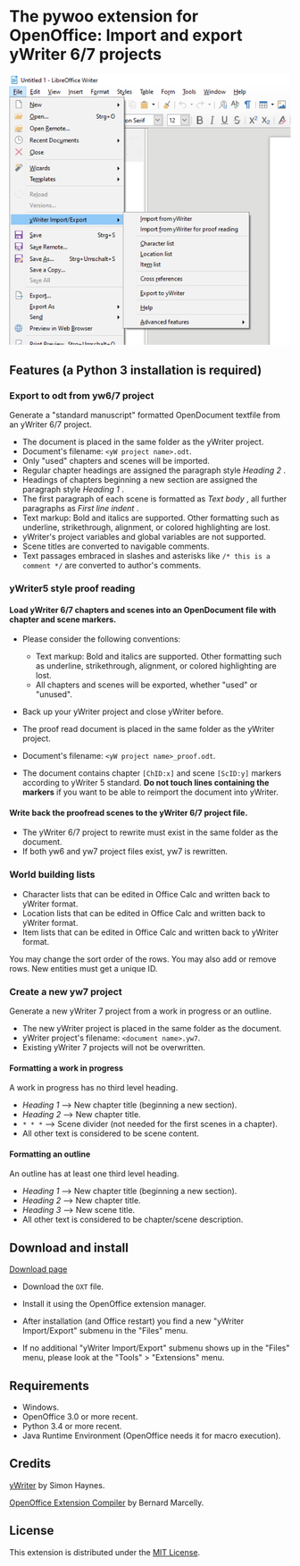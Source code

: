 # The pywoo extension for OpenOffice: Import and export yWriter 6/7 projects

![Screenshot: Menu in LibreOffice](https://raw.githubusercontent.com/peter88213/yw-cnv/master/docs/Screenshots/lo_menu.png)

## Features (a Python 3 installation is required)

### Export to odt from yw6/7 project 

Generate a "standard manuscript" formatted OpenDocument textfile from an yWriter 6/7 project.

* The document is placed in the same folder as the yWriter project.
* Document's filename: `<yW project name>.odt`.
* Only "used" chapters and scenes will be imported.
* Regular chapter headings are assigned the paragraph style _Heading 2_ .
* Headings of chapters beginning a new section are assigned the paragraph style _Heading 1_ .
* The first paragraph of each scene is formatted as _Text body_ , all further paragraphs as _First line indent_ . 
* Text markup: Bold and italics are supported. Other formatting such as underline, strikethrough, alignment, or colored highlighting are lost.
* yWriter's project variables and global variables are not supported.
* Scene titles are converted to navigable comments. 
* Text passages embraced in slashes and asterisks like `/* this is a comment */` are converted to author's comments.


### yWriter5 style proof reading

#### Load yWriter 6/7 chapters and scenes into an OpenDocument file with chapter and scene markers. 

* Please consider the following conventions:
    * Text markup: Bold and italics are supported. Other formatting such as underline, strikethrough, alignment, or colored highlighting are lost.
    * All chapters and scenes will be exported, whether "used" or "unused".
    
* Back up your yWriter project and close yWriter before.
* The proof read document is placed in the same folder as the yWriter project.
* Document's filename: `<yW project name>_proof.odt`.
* The document contains chapter `[ChID:x]` and scene `[ScID:y]` markers according to yWriter 5 standard.  __Do not touch lines containing the markers__  if you want to be able to reimport the document into yWriter.

#### Write back the proofread scenes to the yWriter 6/7 project file.

* The yWriter 6/7 project to rewrite must exist in the same folder as the document.
* If both yw6 and yw7 project files exist, yw7 is rewritten. 

### World building lists

* Character lists that can be edited in Office Calc and written back to yWriter format.
* Location lists that can be edited in Office Calc and written back to yWriter format.
* Item lists that can be edited in Office Calc and written back to yWriter format.

You may change the sort order of the rows. You may also add or remove rows. New entities must get a unique ID.

### Create a new yw7 project 

Generate a new yWriter 7 project from a work in progress or an outline.

* The new yWriter project is placed in the same folder as the document.
* yWriter project's filename: `<document name>.yw7`.
* Existing yWriter 7 projects will not be overwritten.


#### Formatting a work in progress

A work in progress has no third level heading.

* _Heading 1_  -->  New chapter title (beginning a new section).
* _Heading 2_  -->  New chapter title.
* `* * *`  -->  Scene divider (not needed for the first scenes in a chapter).
* All other text is considered to be scene content.

#### Formatting an outline

An outline has at least one third level heading.

* _Heading 1_  -->  New chapter title (beginning a new section).
* _Heading 2_  -->  New chapter title.
* _Heading 3_  -->  New scene title.
* All other text is considered to be chapter/scene description.


## Download and install

[Download page](https://github.com/peter88213/pywoo/releases/latest)

* Download the `OXT` file.

* Install it using the OpenOffice extension manager.

* After installation (and Office restart) you find a new "yWriter Import/Export" submenu in the "Files" menu.

* If no additional "yWriter Import/Export" submenu shows up in the "Files" menu, please look at the "Tools" > "Extensions" menu.

## Requirements

* Windows.
* OpenOffice 3.0 or more recent. 
* Python 3.4 or more recent.
* Java Runtime Environment (OpenOffice needs it for macro execution).

## Credits

[yWriter](http://spacejock.com/yWriter7.html) by Simon Haynes.

[OpenOffice Extension Compiler](https://wiki.openoffice.org/wiki/Extensions_Packager#Extension_Compiler) by Bernard Marcelly.

## License

This extension is distributed under the [MIT License](http://www.opensource.org/licenses/mit-license.php).
